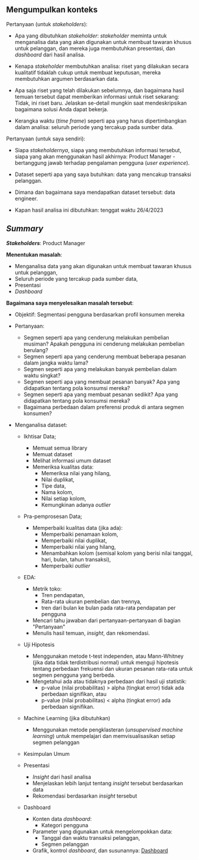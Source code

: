 ## Mengumpulkan konteks

Pertanyaan (untuk *stakeholders*):
- Apa yang dibutuhkan *stakeholder*: *stakeholder* meminta untuk menganalisa data yang akan digunakan untuk membuat tawaran khusus untuk pelanggan, dan mereka juga membutuhkan presentasi, dan *dashboard* dari hasil analisa.

- Kenapa *stakeholder* membutuhkan analisa: riset yang dilakukan secara kualitatif tidaklah cukup untuk membuat keputusan, mereka membutuhkan argumen berdasarkan data.

- Apa saja riset yang telah dilakukan sebelumnya, dan bagaimana hasil temuan tersebut dapat memberikan informasi untuk riset sekarang: Tidak, ini riset baru. Jelaskan se-detail mungkin saat mendeskripsikan bagaimana solusi Anda dapat bekerja.

- Kerangka waktu (*time frame*) seperti apa yang harus dipertimbangkan dalam analisa: seluruh periode yang tercakup pada sumber data.

Pertanyaan (untuk saya sendiri):
- Siapa *stakeholdernya*, siapa yang membutuhkan informasi tersebut, siapa yang akan menggunakan hasil akhirnya: Product Manager - bertanggung jawab terhadap pengalaman pengguna (*user experience*).

- Dataset seperti apa yang saya butuhkan: data yang mencakup transaksi pelanggan.

- Dimana dan bagaimana saya mendapatkan dataset tersebut: data engineer.

- Kapan hasil analisa ini dibutuhkan: tenggat waktu 26/4/2023

## *Summary*

***Stakeholders***: Product Manager

**Menentukan masalah**:
   - Menganalisa data yang akan digunakan untuk membuat tawaran khusus untuk pelanggan,
   - Seluruh periode yang tercakup pada sumber data,
   - Presentasi
   - *Dashboard*
   
**Bagaimana saya menyelesaikan masalah tersebut**: 

   - Objektif: Segmentasi pengguna berdasarkan profil konsumen mereka
   
   - Pertanyaan:
       - Segmen seperti apa yang cenderung melakukan pembelian musiman? Apakah pengguna ini cenderung melakukan pembelian berulang?
       - Segmen seperti apa yang cenderung membuat beberapa pesanan dalam jangka waktu lama?
       - Segmen seperti apa yang melakukan banyak pembelian dalam waktu singkat?
       - Segmen seperti apa yang membuat pesanan banyak? Apa yang didapatkan tentang pola konsumsi mereka?
       - Segmen seperti apa yang membuat pesanan sedikit? Apa yang didapatkan tentang pola konsumsi mereka?
       - Bagaimana perbedaan dalam preferensi produk di antara segmen konsumen?
       
   - Menganalisa dataset:
       - Ikhtisar Data;
           - Memuat semua library
           - Memuat dataset
           - Melihat informasi umum dataset
           - Memeriksa kualitas data:
               - Memeriksa nilai yang hilang,
               - Nilai duplikat,
               - Tipe data,
               - Nama kolom,
               - Nilai setiap kolom,
               - Kemungkinan adanya *outlier*
           
       - Pra-pemprosesan Data;
           - Memperbaiki kualitas data (jika ada):
               - Memperbaiki penamaan kolom,
               - Memperbaiki nilai duplikat,
               - Memperbaiki nilai yang hilang,
               - Menambahkan kolom (semisal kolom yang berisi nilai tanggal, hari, bulan, tahun transaksi),
               - Memperbaiki *outlier*
       - EDA:
           - Metrik toko:
               - Tren pendapatan,
               - Rata-rata ukuran pembelian dan trennya,
               - tren dari bulan ke bulan pada rata-rata pendapatan per pengguna
           - Mencari tahu jawaban dari pertanyaan-pertanyaan di bagian "Pertanyaan"
           - Menulis hasil temuan, *insight*, dan rekomendasi.
           
       - Uji Hipotesis
           - Menggunakan metode t-test independen, atau Mann-Whitney (jika data tidak terdistribusi normal) untuk menguji hipotesis tentang perbedaan frekuensi dan ukuran pesanan rata-rata untuk segmen pengguna yang berbeda.
           - Mengetahui ada atau tidaknya perbedaan dari hasil uji statistik:
               - p-value (nilai probabilitas) > alpha (tingkat error) tidak ada perbedaan signifikan, atau 
               - p-value (nilai probabilitas) < alpha (tingkat error) ada perbedaan signifikan.
           
       - Machine Learning (jika dibutuhkan)
           - Menggunakan metode pengklasteran (*unsupervised machine learning*)  untuk mempelajari dan memvisualisasikan setiap segmen pelanggan
           
       - Kesimpulan Umum
       
       - Presentasi
           - *Insight* dari hasil analisa
           - Menjelaskan lebih lanjut tentang *insight* tersebut berdasarkan data
           - Rekomendasi berdasarkan *insight* tersebut
           
       - Dashboard
           - Konten data *dashboard*:
               - Kategori pengguna
           - Parameter yang digunakan untuk mengelompokkan data:
               - Tanggal dan waktu transaksi pelanggan,
               - Segmen pelanggan
           - Grafik, kontrol *dashboard*, dan susunannya:
             [Dashboard](https://docs.google.com/document/d/1LQ0_dSiO7O9gG7WLvLgAMbhO-v5vFi-KdU77QLdI13I/edit?usp=sharing)
